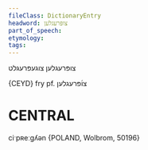 ```yaml
---
fileClass: DictionaryEntry
headword: צופּרעגלען
part_of_speech: 
etymology: 
tags: 
---
```

צופּרעגלען
צוגעפּרעגלט

{CEYD}
fry pf. צו֜פּרעגלען

CENTRAL
========

ciˑpʀeːgʎən {POLAND, Wolbrom, 50196}